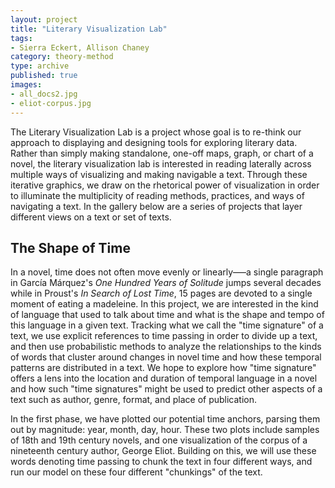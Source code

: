```yaml
---
layout: project
title: "Literary Visualization Lab"
tags:
- Sierra Eckert, Allison Chaney
category: theory-method
type: archive
published: true
images:
- all_docs2.jpg
- eliot-corpus.jpg
---
```


The Literary Visualization Lab is a project whose goal is to re-think our approach to displaying and designing tools for exploring literary data. Rather than simply making standalone, one-off maps, graph, or chart of a novel, the literary visualization lab is interested in reading laterally across multiple ways of visualizing and making navigable a text. Through these iterative graphics, we draw on the rhetorical power of visualization in order to illuminate the multiplicity of reading methods, practices, and ways of navigating a text. In the gallery below are a series of projects that layer different views on a text or set of texts.
 
## The Shape of Time
 
 In a novel, time does not often move evenly or linearly–––a single paragraph in García Márquez's *One Hundred Years of Solitude* jumps several decades while in Proust's *In Search of Lost Time*, 15 pages are devoted to a single moment of eating a madeleine. In this project, we are interested in the kind of language that used to talk about time and what is the shape and tempo of this language in a given text. Tracking what we call the "time signature" of a text, we use explicit references to time passing in order to divide up a text, and then use probabilistic methods to analyze the relationships to the kinds of words that cluster around changes in novel time and how these temporal patterns are distributed in a text. We hope to explore how "time signature" offers a lens into the location and duration of temporal language in a novel and how such "time signatures" might be used to predict other aspects of a text such as author, genre, format, and place of publication. 
 
In the first phase, we have plotted our potential time anchors, parsing them out by magnitude: year, month, day, hour. These two plots include samples of 18th and 19th century novels, and one visualization of the corpus of a nineteenth century author, George Eliot. Building on this, we will use these words denoting time passing to chunk the text in four different ways, and run our model on these four different "chunkings" of the text.